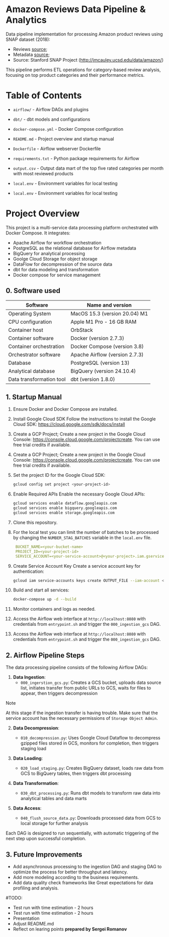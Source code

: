 # Amazon Reviews Data Pipeline & Analytics

Data pipeline implementation for processing Amazon product reviews using SNAP dataset (2018):
- Reviews [source](https://snap.stanford.edu/data/amazon/productGraph/item_dedup.json.gz);
- Metadata [source](https://snap.stanford.edu/data/amazon/productGraph/metadata.json.gz);
- Source: Stanford SNAP Project (http://jmcauley.ucsd.edu/data/amazon/)

This pipeline performs ETL operations for category-based review analysis, focusing on top product categories and their performance metrics.

# Table of Contents
- `airflow/` - Airflow DAGs and plugins
- `dbt/` - dbt models and configurations
- `docker-compose.yml` - Docker Compose configuration
- `README.md` - Project overview and startup manual
- `Dockerfile` - Airflow webserver Dockerfile
- `requirements.txt` - Python package requirements for Airflow
- `output.csv` - Output data mart of the top five rated categories per month with most reviewed products 
- `local.env` - Environment variables for local testing

- `local.env` - Environment variables for local testing


# Project Overview
This project is a multi-service data processing platform orchestrated with Docker Compose. It integrates:
- Apache Airflow for workflow orchestration
- PostgreSQL as the relational database for Airflow metadata
- BigQuery for analytical processing 
- Goolge Cloud Storage  for object storage
- DataFlow for decompression of the source data
- dbt for data modeling and transformation
- Docker compose for service management

## 0\. Software used 
| Software                      | Name and version                                       |
|-------------------------------|--------------------------------------------------------|
| Operating System              | MacOS 15.3 (version 20.04) M1                           |
| CPU configuration             | Apple M1 Pro - 16 GB RAM                               |
| Container host                | OrbStack                                               |
| Container software            | Docker (version 2.7.3) |
| Container orchestration       | Docker Compose (version 3.8)                           |
| Orchestrator software         | Apache Airflow (version 2.7.3)                           |
| Database                      | PostgreSQL (version 13)                                |
| Analytical database           | BigQuery (version 24.10.4)                           |
| Data transformation tool      | dbt (version 1.8.0)                                    |


## 1\. Startup Manual

1. Ensure Docker and Docker Compose are installed.
2. Install Google Cloud SDK
   Follow the instructions to install the Google Cloud SDK: https://cloud.google.com/sdk/docs/install
3. Create a GCP Project;
   Create a new project in the Google Cloud Console: https://console.cloud.google.com/projectcreate. You can use free trial credits if available.
3. Create a GCP Project;
   Create a new project in the Google Cloud Console: https://console.cloud.google.com/projectcreate. You can use free trial credits if available.

4. Set the project ID for the Google Cloud SDK:
   ```sh
   gcloud config set project <your-project-id>
   ```
3. Enable Required APIs
   Enable the necessary Google Cloud APIs:
   ```sh
   gcloud services enable dataflow.googleapis.com
   gcloud services enable bigquery.googleapis.com
   gcloud services enable storage.googleapis.com
   ```
4. Clone this repository.
5. For the local test you can limit the number of batches to be processed by changing the `NUMBER_STAG_BATCHES` variable in the `local.env` file.
   ```yaml
    BUCKET_NAME=<your-bucket-name>
    PROJECT_ID=<your-project-id>
    SERVICE_ACCOUNT=<your-service-account>@<your-project>.iam.gserviceaccount.com
   ```
6. Create Service Account Key
   Create a service account key for authentication:
   ```sh
   gcloud iam service-accounts keys create OUTPUT_FILE --iam-account <your-service-account>@<your-project>.iam.gserviceaccount.com
   ```

7. Build and start all services:
   ```bash
   docker-compose up -d --build
   ```

8. Monitor containers and logs as needed.

9. Access the Airflow web interface at `http://localhost:8080` with credentials from `entrypoint.sh` and trigger the `000_ingestion_gcs` DAG.

9. Access the Airflow web interface at `http://localhost:8080` with credentials from `entrypoint.sh` and trigger the `000_ingestion_gcs` DAG.

## 2. Airflow Pipeline Steps

The data processing pipeline consists of the following Airflow DAGs:

1. **Data Ingestion**:
   - `000_ingerstion_gcs.py`: Creates a GCS bucket, uploads data source list, initiates transfer from public URLs to GCS, waits for files to appear, then triggers decompression

> [!NOTE]  
> At this stage if the ingestion transfer is having trouble. Make sure that the service account has the necessary permissions of `Storage Object Admin`.

2. **Data Decompression**:
   - `010_decompression.py`: Uses Google Cloud Dataflow to decompress gzipped files stored in GCS, monitors for completion, then triggers staging load

3. **Data Loading**:
   - `020_load_staging.py`: Creates BigQuery dataset, loads raw data from GCS to BigQuery tables, then triggers dbt processing

4. **Data Transformation**:
   - `030_dbt_processing.py`: Runs dbt models to transform raw data into analytical tables and data marts

5. **Data Access**:
   - `040_flush_source_data.py`: Downloads processed data from GCS to local storage for further analysis

Each DAG is designed to run sequentially, with automatic triggering of the next step upon successful completion.

## 3. Future Improvements
- Add asynchronous processing to the ingestion DAG and staging DAG to optimize the process for better throughput and latency.
- Add more modeling according to the business requirements.
- Add data quality check frameworks like Great expectations for data profiling and analysis.



#TODO: 
- Test run with time estimation - 2 hours
- Test run with time estimation - 2 hours
- Presentation
- Adjust README.md 
- Reflect on learing points 
**prepared by Sergei Romanov**
